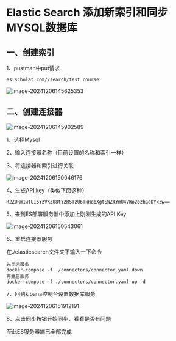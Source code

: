 # Elastic Search 添加新索引和同步MYSQL数据库

## 一、创建索引

1、pustman中put请求

~~~
es.scholat.com//search/test_course
~~~

![image-20241206145625353](C:\Users\zzs\AppData\Roaming\Typora\typora-user-images\image-20241206145625353.png)

## 二、创建连接器

![image-20241206145902589](C:\Users\zzs\AppData\Roaming\Typora\typora-user-images\image-20241206145902589.png)

1、选择Mysql

2、输入连接器名称（目前设置的名称和索引一样）

3、将连接器和索引进行关联

![image-20241206150046176](C:\Users\zzs\AppData\Roaming\Typora\typora-user-images\image-20241206150046176.png)

4、生成API key（类似下面这种）

~~~
R2ZURm1wTUI5YzVKZ08tY2RSTzU6TkRqbXgtSWZRYmU4VWo2bzhGeDYxZw==
~~~

5、来到ES部署服务器中添加上刚刚生成的API Key

![image-20241206150543061](C:\Users\zzs\AppData\Roaming\Typora\typora-user-images\image-20241206150543061.png)

6、重启连接器服务

在./elasticsearch文件夹下输入一下命令

~~~
先关闭服务
docker-compose -f ./connectors/connector.yaml down  
再重启服务
docker-compose -f ./connectors/connector.yaml up -d
~~~

7、回到kibana控制台设置数据库服务

![image-20241206151912191](C:\Users\zzs\AppData\Roaming\Typora\typora-user-images\image-20241206151912191.png)

8、点击同步按钮开始同步，看看是否有问题

至此ES服务器端已全部完成